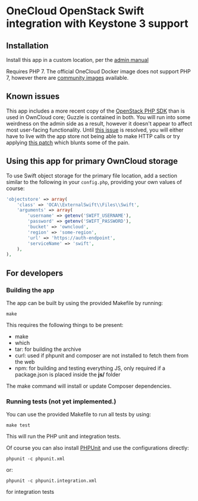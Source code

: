 # OneCloud OpenStack Swift integration with Keystone 3 support

## Installation
Install this app in a custom location, per the [admin manual](https://doc.owncloud.org/server/9.1/admin_manual/installation/apps_management_installation.html#using-custom-app-directories)

Requires PHP 7. The official OneCloud Docker image does not support PHP 7,
however there are [community images](https://hub.docker.com/r/bradjonesllc/docker-owncloud-php7/) available.

## Known issues

This app includes a more recent copy of the [OpenStack PHP SDK](https://github.com/php-opencloud/openstack)
than is used in OwnCloud core; Guzzle is contained in both. You will run
into some weirdness on the admin side as a result, however it doesn't appear
to affect most user-facing functionality. Until [this issue](https://github.com/owncloud/core/issues/20787)
is resolved, you will either have to live with the app store not being
able to make HTTP calls or try applying [this patch](https://patch-diff.githubusercontent.com/raw/owncloud/core/pull/25958.patch)
which blunts some of the pain.

## Using this app for primary OwnCloud storage

To use Swift object storage for the primary file location, add a section similar
to the following in your `config.php`, providing your own values of course:

```php
'objectstore' => array(
    'class' => 'OCA\\ExternalSwift\\Files\\Swift',
    'arguments' => array(
        'username' => getenv('SWIFT_USERNAME'),
        'password' => getenv('SWIFT_PASSWORD'),
        'bucket' => 'owncloud',
        'region' => 'some-region',
        'url' => 'https://auth-endpoint',
        'serviceName' => 'swift',
    ),
),
```

## For developers

### Building the app

The app can be built by using the provided Makefile by running:

    make

This requires the following things to be present:
* make
* which
* tar: for building the archive
* curl: used if phpunit and composer are not installed to fetch them from the web
* npm: for building and testing everything JS, only required if a package.json is placed inside the **js/** folder

The make command will install or update Composer dependencies.

### Running tests (not yet implemented.)
You can use the provided Makefile to run all tests by using:

    make test

This will run the PHP unit and integration tests.

Of course you can also install [PHPUnit](http://phpunit.de/getting-started.html) and use the configurations directly:

    phpunit -c phpunit.xml

or:

    phpunit -c phpunit.integration.xml

for integration tests
